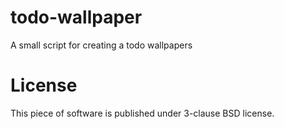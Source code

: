 todo-wallpaper
==============

A small script for creating a todo wallpapers


License
=======

This piece of software is published under 3-clause BSD license.
